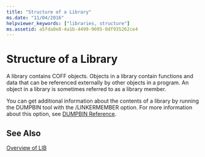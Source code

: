 ```yaml
---
title: "Structure of a Library"
ms.date: "11/04/2016"
helpviewer_keywords: ["libraries, structure"]
ms.assetid: a5fda8e8-4a1b-4499-9095-0df935262ce4
---
```

# Structure of a Library

A library contains COFF objects. Objects in a library contain functions and data that can be referenced externally by other objects in a program. An object in a library is sometimes referred to as a library member.

You can get additional information about the contents of a library by running the DUMPBIN tool with the /LINKERMEMBER option. For more information about this option, see [DUMPBIN Reference](../../build/reference/dumpbin-reference.md).

## See Also

[Overview of LIB](../../build/reference/overview-of-lib.md)